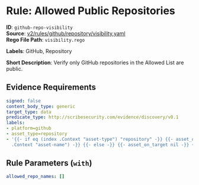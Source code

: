 # Rule: Allowed Public Repositories

**ID**: `github-repo-visibility`  
**Source**: [v2/rules/github/repository/visibility.yaml](https://github.com/scribe-public/sample-policies/v2/rules/github/repository/visibility.yaml)  
**Rego File Path**: `visibility.rego`  

**Labels**: GitHub, Repository

**Short Description**: Verify only GitHub repositories in the Allowed List are public.

## Evidence Requirements

```yaml
signed: false
content_body_type: generic
target_type: data
predicate_type: http://scribesecurity.com/evidence/discovery/v0.1
labels:
- platform=github
- asset_type=repository
- '{{- if eq (index .Context "asset-type") "repository" -}} {{- asset_on_target (index
  .Context "asset-name") -}} {{- else -}} {{- asset_on_target nil -}} {{- end -}}'
```
## Rule Parameters (`with`)

```yaml
allowed_repo_names: []
```
